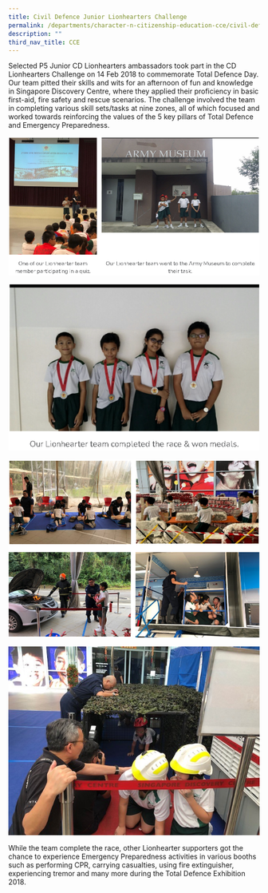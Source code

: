 ```yaml
---
title: Civil Defence Junior Lionhearters Challenge
permalink: /departments/character-n-citizenship-education-cce/civil-defence-junior-lionhearters-challenge
description: ""
third_nav_title: CCE
---
```

Selected P5 Junior CD Lionhearters ambassadors took part in the CD Lionhearters Challenge on 14 Feb 2018 to commemorate Total Defence Day. Our team pitted their skills and wits for an afternoon of fun and knowledge in Singapore Discovery Centre, where they applied their proficiency in basic first-aid, fire safety and rescue scenarios. The challenge involved the team in completing various skill sets/tasks at nine zones, all of which focused and worked towards reinforcing the values of the 5 key pillars of Total Defence and Emergency Preparedness.

![](/images/Civil%20Defence%20Junior.png)

![](/images/Civil%20Defence%20Junior2.png)

![](/images/Civil%20Defence%20Junior3.png)

![](/images/Civil%20Defence%20Junior4.jpg)

While the team complete the race, other Lionhearter supporters got the chance to experience Emergency Preparedness activities in various booths such as performing CPR, carrying casualties, using fire extinguisher, experiencing tremor and many more during the Total Defence Exhibition 2018.
